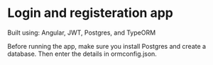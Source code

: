 # Login and registeration app

Built using: Angular, JWT, Postgres, and TypeORM

Before running the app, make sure you install Postgres and create a database.
Then enter the details in ormconfig.json.
